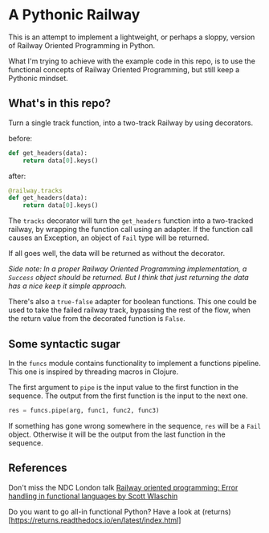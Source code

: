 # A Pythonic Railway

This is an attempt to implement a lightweight, or perhaps a sloppy,
version of Railway Oriented Programming in Python.

What I'm trying to achieve with the example code in this repo,
is to use the functional concepts of Railway Oriented Programming,
but still keep a Pythonic mindset.

## What's in this repo?
Turn a single track function, into a two-track Railway by using decorators.

before:

``` python
def get_headers(data):
    return data[0].keys()
```

after:

``` python
@railway.tracks
def get_headers(data):
    return data[0].keys()
```

The `tracks` decorator will turn the `get_headers` function into a two-tracked railway,
by wrapping the function call using an adapter. If the function call causes an Exception,
an object of `Fail` type will be returned.

If all goes well, the data will be returned as without the decorator.

_Side note: In a proper Railway Oriented Programming implementation,
a `Success` object should be returned. But I think that
just returning the data has a nice keep it simple approach._

There's also a `true-false` adapter for boolean functions. This one could be used to
take the failed railway track, bypassing the rest of the flow, when the return value from
the decorated function is `False`.

## Some syntactic sugar
In the `funcs` module contains functionality to implement a functions pipeline.
This one is inspired by threading macros in Clojure.

The first argument to `pipe` is the input value to the first function in the sequence.
The output from the first function is the input to the next one.
``` python
res = funcs.pipe(arg, func1, func2, func3)
```

If something has gone wrong somewhere in the sequence, `res` will be a `Fail` object.
Otherwise it will be the output from the last function in the sequence.


## References
Don't miss the NDC London talk
[Railway oriented programming: Error handling in functional languages by Scott Wlaschin](https://vimeo.com/113707214)

Do you want to go all-in functional Python? Have a look at (returns)[https://returns.readthedocs.io/en/latest/index.html]
